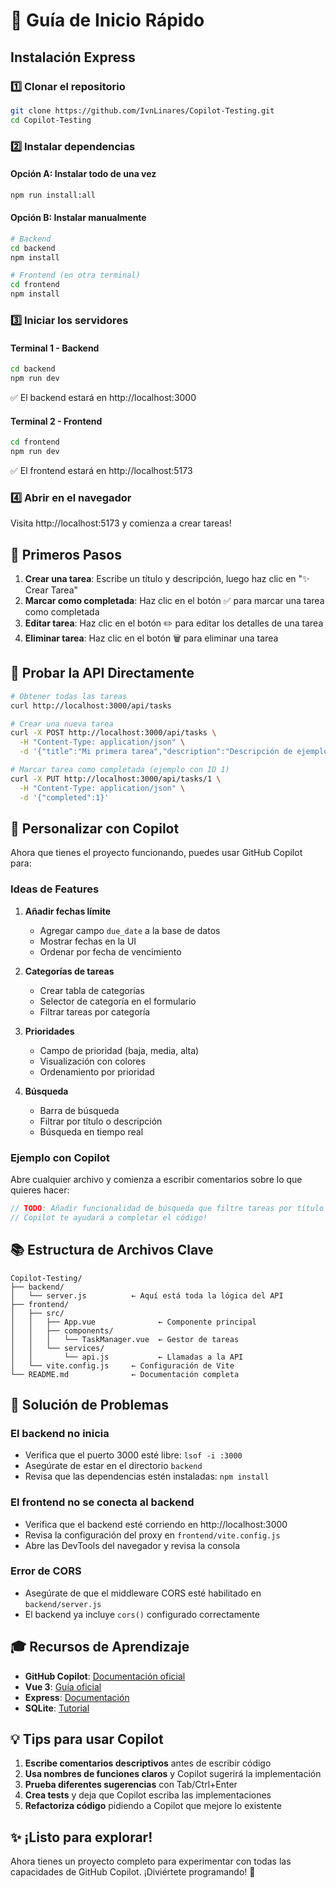 # 🚀 Guía de Inicio Rápido

## Instalación Express

### 1️⃣ Clonar el repositorio
```bash
git clone https://github.com/IvnLinares/Copilot-Testing.git
cd Copilot-Testing
```

### 2️⃣ Instalar dependencias

#### Opción A: Instalar todo de una vez
```bash
npm run install:all
```

#### Opción B: Instalar manualmente
```bash
# Backend
cd backend
npm install

# Frontend (en otra terminal)
cd frontend
npm install
```

### 3️⃣ Iniciar los servidores

#### Terminal 1 - Backend
```bash
cd backend
npm run dev
```
✅ El backend estará en http://localhost:3000

#### Terminal 2 - Frontend
```bash
cd frontend
npm run dev
```
✅ El frontend estará en http://localhost:5173

### 4️⃣ Abrir en el navegador
Visita http://localhost:5173 y comienza a crear tareas!

## 🎯 Primeros Pasos

1. **Crear una tarea**: Escribe un título y descripción, luego haz clic en "✨ Crear Tarea"
2. **Marcar como completada**: Haz clic en el botón ✅ para marcar una tarea como completada
3. **Editar tarea**: Haz clic en el botón ✏️ para editar los detalles de una tarea
4. **Eliminar tarea**: Haz clic en el botón 🗑️ para eliminar una tarea

## 🧪 Probar la API Directamente

```bash
# Obtener todas las tareas
curl http://localhost:3000/api/tasks

# Crear una nueva tarea
curl -X POST http://localhost:3000/api/tasks \
  -H "Content-Type: application/json" \
  -d '{"title":"Mi primera tarea","description":"Descripción de ejemplo"}'

# Marcar tarea como completada (ejemplo con ID 1)
curl -X PUT http://localhost:3000/api/tasks/1 \
  -H "Content-Type: application/json" \
  -d '{"completed":1}'
```

## 🎨 Personalizar con Copilot

Ahora que tienes el proyecto funcionando, puedes usar GitHub Copilot para:

### Ideas de Features
1. **Añadir fechas límite**
   - Agregar campo `due_date` a la base de datos
   - Mostrar fechas en la UI
   - Ordenar por fecha de vencimiento

2. **Categorías de tareas**
   - Crear tabla de categorías
   - Selector de categoría en el formulario
   - Filtrar tareas por categoría

3. **Prioridades**
   - Campo de prioridad (baja, media, alta)
   - Visualización con colores
   - Ordenamiento por prioridad

4. **Búsqueda**
   - Barra de búsqueda
   - Filtrar por título o descripción
   - Búsqueda en tiempo real

### Ejemplo con Copilot
Abre cualquier archivo y comienza a escribir comentarios sobre lo que quieres hacer:

```javascript
// TODO: Añadir funcionalidad de búsqueda que filtre tareas por título
// Copilot te ayudará a completar el código!
```

## 📚 Estructura de Archivos Clave

```
Copilot-Testing/
├── backend/
│   └── server.js          ← Aquí está toda la lógica del API
├── frontend/
│   ├── src/
│   │   ├── App.vue              ← Componente principal
│   │   ├── components/
│   │   │   └── TaskManager.vue  ← Gestor de tareas
│   │   └── services/
│   │       └── api.js           ← Llamadas a la API
│   └── vite.config.js     ← Configuración de Vite
└── README.md              ← Documentación completa
```

## 🐛 Solución de Problemas

### El backend no inicia
- Verifica que el puerto 3000 esté libre: `lsof -i :3000`
- Asegúrate de estar en el directorio `backend`
- Revisa que las dependencias estén instaladas: `npm install`

### El frontend no se conecta al backend
- Verifica que el backend esté corriendo en http://localhost:3000
- Revisa la configuración del proxy en `frontend/vite.config.js`
- Abre las DevTools del navegador y revisa la consola

### Error de CORS
- Asegúrate de que el middleware CORS esté habilitado en `backend/server.js`
- El backend ya incluye `cors()` configurado correctamente

## 🎓 Recursos de Aprendizaje

- **GitHub Copilot**: [Documentación oficial](https://docs.github.com/copilot)
- **Vue 3**: [Guía oficial](https://vuejs.org/guide/)
- **Express**: [Documentación](https://expressjs.com/)
- **SQLite**: [Tutorial](https://www.sqlite.org/quickstart.html)

## 💡 Tips para usar Copilot

1. **Escribe comentarios descriptivos** antes de escribir código
2. **Usa nombres de funciones claros** y Copilot sugerirá la implementación
3. **Prueba diferentes sugerencias** con Tab/Ctrl+Enter
4. **Crea tests** y deja que Copilot escriba las implementaciones
5. **Refactoriza código** pidiendo a Copilot que mejore lo existente

## ✨ ¡Listo para explorar!

Ahora tienes un proyecto completo para experimentar con todas las capacidades de GitHub Copilot. ¡Diviértete programando! 🚀

